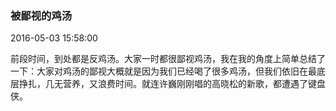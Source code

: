 ### 被鄙视的鸡汤

2016-05-03 15:58:00

前段时间，到处都是反鸡汤。大家一时都很鄙视鸡汤，我在我的角度上简单总结了一下：大家对鸡汤的鄙视大概就是因为我们已经喝了很多鸡汤，但我们依旧在最底层挣扎，几无营养，又浪费时间。就连许巍刚刚唱的高晓松的新歌，都遭遇了键盘侠。